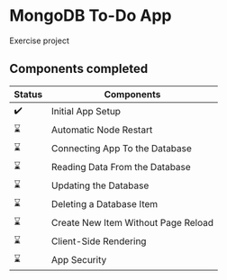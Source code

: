 # MongoDB To-Do App

Exercise project

## Components completed

Status | Components
------------ | -------------
:heavy_check_mark: | Initial App Setup
:hourglass: | Automatic Node Restart
:hourglass: | Connecting App To the Database
:hourglass: | Reading Data From the Database
:hourglass: | Updating the Database
:hourglass: | Deleting a Database Item
:hourglass: | Create New Item Without Page Reload
:hourglass: | Client-Side Rendering
:hourglass: | App Security